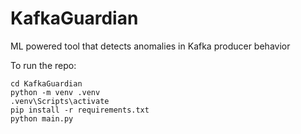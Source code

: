 # KafkaGuardian
ML powered tool that detects anomalies in Kafka producer behavior

To run the repo:
```
cd KafkaGuardian
python -m venv .venv
.venv\Scripts\activate
pip install -r requirements.txt
python main.py
